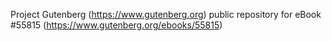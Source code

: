 Project Gutenberg (https://www.gutenberg.org) public repository for
eBook #55815 (https://www.gutenberg.org/ebooks/55815)
